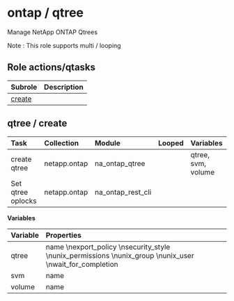 # ontap / qtree 
Manage NetApp ONTAP Qtrees  
  
Note : This role supports multi / looping





## Role actions/qtasks

| Subrole | Description |
| :------ | :---------- |
| [create](#qtree--create) |  |



## qtree / create

| Task | Collection | Module | Looped | Variables |
| :--- | :--------- | :----- | :----- | :-------- |
| create qtree  | netapp.ontap | na_ontap_qtree |  | qtree, svm, volume |
| Set qtree oplocks  | netapp.ontap | na_ontap_rest_cli |  |  |


**Variables**

| Variable | Properties |
| :------- | :--------- |
| qtree | name \nexport_policy \nsecurity_style \nunix_permissions \nunix_group \nunix_user \nwait_for_completion |
| svm | name |
| volume | name |




